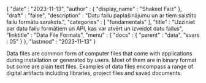 {
  "date" : "2023-11-13",
  "author" : {
    "display_name" : "Shakeel Faiz"
},
  "draft" : "false",
  "description" : "Datu failu paplašinājumu un ar tiem saistīto failu formātu saraksts.",
  "categories" : [ "fundamentals" ],
  "title" : "Uzziniet par datu failu formātiem un API, kas var atvērt un izveidot datu failus",
  "linktitle" : "Data File Formats",
  "menu" : {
    "docs" : {
      "parent" : "data",
"svars : 05"
}
},
  "lastmod" : "2023-11-13"
}

Data files are common form of computer files that come with applications during installation or generated by users. Most of them are in binary format but some are plain text files. Examples of data files encompass a range of digital artifacts including libraries, project files and saved documents.
